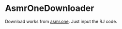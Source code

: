 # AsmrOneDownloader

Download works from [asmr.one](https://www.asmr.one/works). Just input the RJ code.